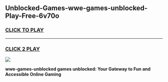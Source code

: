 
## Unblocked-Games-wwe-games-unblocked-Play-Free-6v70o
<h3>
<a href="https://premium76.site?title=wwe-games-unblocked&ref=18A1">CLICK TO PLAY</a></h3>
<hr>

<h3>
<a href="https://premium76.site?title=wwe-games-unblocked&ref=18A1">CLICK 2 PLAY</a>
  
</h3>

<a href="https://premium76.site?title=wwe-games-unblocked&ref=18A1"><img src="https://clearcache.store/games.png"></a>


**wwe-games-unblocked games unblocked: Your Gateway to Fun and Accessible Online Gaming**
